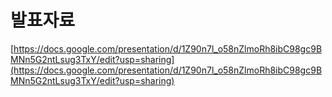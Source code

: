 # 발표자료
[https://docs.google.com/presentation/d/1Z90n7l_o58nZlmoRh8ibC98gc9BMNn5G2ntLsug3TxY/edit?usp=sharing](https://docs.google.com/presentation/d/1Z90n7l_o58nZlmoRh8ibC98gc9BMNn5G2ntLsug3TxY/edit?usp=sharing)
